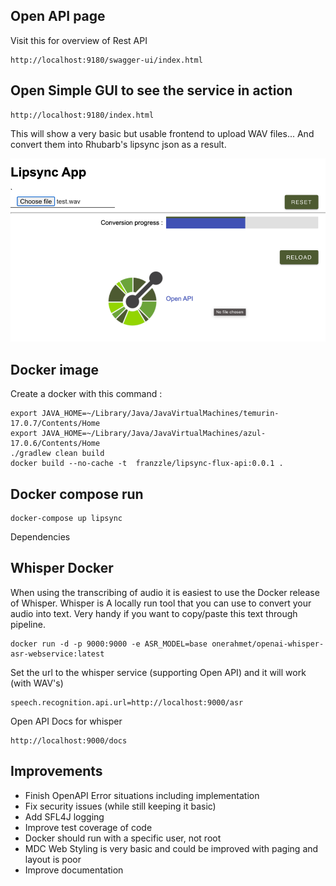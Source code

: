 
## Open API page

Visit this for overview of Rest API
```
http://localhost:9180/swagger-ui/index.html
```

## Open Simple GUI to see the service in action

```
http://localhost:9180/index.html
```

This will show a very basic but usable frontend to upload WAV files...
And convert them into Rhubarb's lipsync json as a result. 

![webinterface.png](images%2Fwebinterface.png)

## Docker image

Create a docker with this command :

```
export JAVA_HOME=~/Library/Java/JavaVirtualMachines/temurin-17.0.7/Contents/Home 
export JAVA_HOME=~/Library/Java/JavaVirtualMachines/azul-17.0.6/Contents/Home 
./gradlew clean build
docker build --no-cache -t  franzzle/lipsync-flux-api:0.0.1 .
```

## Docker compose run

```
docker-compose up lipsync
```

Dependencies 

## Whisper Docker
When using the transcribing of audio it is easiest to use the Docker release of Whisper.
Whisper is A locally run tool that you can use to convert your audio into text. 
Very handy if you want to copy/paste this text through pipeline.

```
docker run -d -p 9000:9000 -e ASR_MODEL=base onerahmet/openai-whisper-asr-webservice:latest
```

Set the url to the whisper service (supporting Open API) and it will work (with WAV's)

```
speech.recognition.api.url=http://localhost:9000/asr
```

Open API Docs for whisper 

```
http://localhost:9000/docs
```



## Improvements

 * Finish OpenAPI Error situations including implementation
 * Fix security issues (while still keeping it basic)
 * Add SFL4J logging
 * Improve test coverage of code
 * Docker should run with a specific user, not root
 * MDC Web Styling is very basic and could be improved with paging and layout is poor 
 * Improve documentation